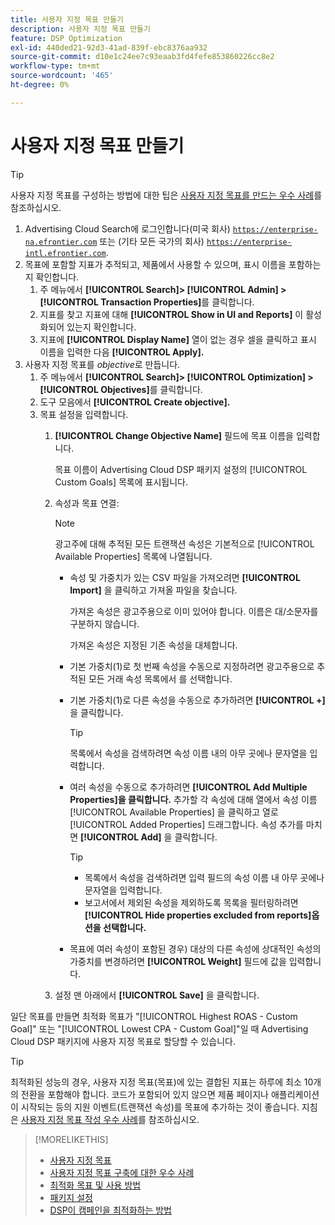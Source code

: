```yaml
---
title: 사용자 지정 목표 만들기
description: 사용자 지정 목표 만들기
feature: DSP Optimization
exl-id: 440ded21-92d3-41ad-839f-ebc8376aa932
source-git-commit: d10e1c24ee7c93eaab3fd4fefe853860226cc8e2
workflow-type: tm+mt
source-wordcount: '465'
ht-degree: 0%

---
```


# 사용자 지정 목표 만들기

>[!TIP]
>
>사용자 지정 목표를 구성하는 방법에 대한 팁은 [사용자 지정 목표를 만드는 우수 사례](custom-goal-best-practices.md)를 참조하십시오.

1. Advertising Cloud Search에 로그인합니다(미국 회사) [`https://enterprise-na.efrontier.com`](https://enterprise-na.efrontier.com) 또는 (기타 모든 국가의 회사) [`https://enterprise-intl.efrontier.com`](https://enterprise-intl.efrontier.com).
1. 목표에 포함할 지표가 추적되고, 제품에서 사용할 수 있으며, 표시 이름을 포함하는지 확인합니다.
   1. 주 메뉴에서 **[!UICONTROL Search]> [!UICONTROL Admin] >[!UICONTROL Transaction Properties]**&#x200B;를 클릭합니다.
   1. 지표를 찾고 지표에 대해 **[!UICONTROL Show in UI and Reports]** 이 활성화되어 있는지 확인합니다.
   1. 지표에 **[!UICONTROL Display Name]** 열이 없는 경우 셀을 클릭하고 표시 이름을 입력한 다음 **[!UICONTROL Apply].**
1. 사용자 지정 목표를 *objective*&#x200B;로 만듭니다.
   1. 주 메뉴에서 **[!UICONTROL Search]> [!UICONTROL Optimization] >[!UICONTROL Objectives]**&#x200B;를 클릭합니다.
   1. 도구 모음에서 **[!UICONTROL Create objective].**
   1. 목표 설정을 입력합니다.
      1. **[!UICONTROL Change Objective Name]** 필드에 목표 이름을 입력합니다.

         목표 이름이 Advertising Cloud DSP 패키지 설정의 [!UICONTROL Custom Goals] 목록에 표시됩니다.

      1. 속성과 목표 연결:

         >[!NOTE]
         >
         > 광고주에 대해 추적된 모든 트랜잭션 속성은 기본적으로 [!UICONTROL Available Properties] 목록에 나열됩니다.

         * 속성 및 가중치가 있는 CSV 파일을 가져오려면 **[!UICONTROL Import]** 을 클릭하고 가져올 파일을 찾습니다.

            가져온 속성은 광고주용으로 이미 있어야 합니다. 이름은 대/소문자를 구분하지 않습니다.

            가져온 속성은 지정된 기존 속성을 대체합니다.

         * 기본 가중치(1)로 첫 번째 속성을 수동으로 지정하려면 광고주용으로 추적된 모든 거래 속성 목록에서 를 선택합니다.

         * 기본 가중치(1)로 다른 속성을 수동으로 추가하려면 **[!UICONTROL +]** 을 클릭합니다.

            >[!TIP]
            >
            > 목록에서 속성을 검색하려면 속성 이름 내의 아무 곳에나 문자열을 입력합니다.

         * 여러 속성을 수동으로 추가하려면 **[!UICONTROL Add Multiple Properties]을 클릭합니다.** 추가할 각 속성에 대해 열에서 속성 이름 [!UICONTROL Available Properties] 을 클릭하고 열로  [!UICONTROL Added Properties] 드래그합니다. 속성 추가를 마치면 **[!UICONTROL Add]** 을 클릭합니다.

            >[!TIP]
            >
            >* 목록에서 속성을 검색하려면 입력 필드의 속성 이름 내 아무 곳에나 문자열을 입력합니다.
            >* 보고서에서 제외된 속성을 제외하도록 목록을 필터링하려면 **[!UICONTROL Hide properties excluded from reports]옵션을 선택합니다.**


         * 목표에 여러 속성이 포함된 경우) 대상의 다른 속성에 상대적인 속성의 가중치를 변경하려면 **[!UICONTROL Weight]** 필드에 값을 입력합니다.
      1. 설정 맨 아래에서 **[!UICONTROL Save]** 을 클릭합니다.


일단 목표를 만들면 최적화 목표가 &quot;[!UICONTROL Highest ROAS - Custom Goal]&quot; 또는 &quot;[!UICONTROL Lowest CPA - Custom Goal]&quot;일 때 Advertising Cloud DSP 패키지에 사용자 지정 목표로 할당할 수 있습니다.

>[!TIP]
>
>최적화된 <!-- optimum? Or optimization won't happen at all w/out it? -->성능의 경우, 사용자 지정 목표(목표)에 있는 결합된 지표는 하루에 최소 10개의 전환을 포함해야 합니다. 코드가 포함되어 있지 않으면 제품 페이지나 애플리케이션이 시작되는 등의 지원 이벤트(트랜잭션 속성)를 목표에 추가하는 것이 좋습니다. 지침은 [사용자 지정 목표 작성 우수 사례](custom-goal-best-practices.md)를 참조하십시오.

>[!MORELIKETHIS]
>
>* [사용자 지정 목표](custom-goal-about.md)
>* [사용자 지정 목표 구축에 대한 우수 사례](custom-goal-best-practices.md)
>* [최적화 목표 및 사용 방법](optimization-goals.md)
>* [패키지 설정](/help/dsp/campaign-management/packages/package-settings.md)
> * [DSP이 캠페인을 최적화하는 방법](optimization-how-dsp-optimizes-campaigns.md)

